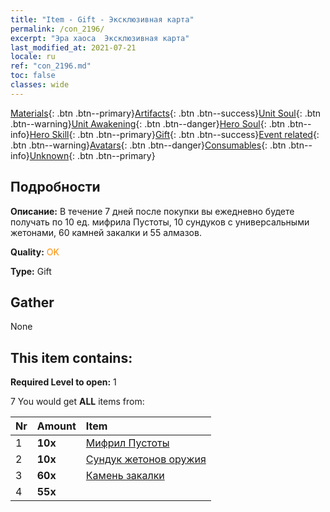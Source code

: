 ```yaml
---
title: "Item - Gift - Эксклюзивная карта"
permalink: /con_2196/
excerpt: "Эра хаоса  Эксклюзивная карта"
last_modified_at: 2021-07-21
locale: ru
ref: "con_2196.md"
toc: false
classes: wide
---
```

 [Materials](/ItemsRU/){: .btn .btn--primary}[Artifacts](/ItemsRU/Artifacts/){: .btn .btn--success}[Unit Soul](/ItemsRU/UnitSoul/){: .btn .btn--warning}[Unit Awakening](/ItemsRU/UnitAwakening/){: .btn .btn--danger}[Hero Soul](/ItemsRU/HeroSoul/){: .btn .btn--info}[Hero Skill](/ItemsRU/HeroSkill/){: .btn .btn--primary}[Gift](/ItemsRU/Gift/){: .btn .btn--success}[Event related](/ItemsRU/Events/){: .btn .btn--warning}[Avatars](/ItemsRU/Avatars/){: .btn .btn--danger}[Consumables](/ItemsRU/Consumables/){: .btn .btn--info}[Unknown](/ItemsRU/Unknown/){: .btn .btn--primary}

## Подробности
 **Описание:** В течение 7 дней после покупки вы ежедневно будете получать по 10 ед. мифрила Пустоты, 10 сундуков с универсальными жетонами, 60 камней закалки и 55 алмазов.

 **Quality:** <span style="color: #FF8C00">OK</span>

 **Type:** Gift

## Gather

  None

## This item contains:

 **Required Level to open:** 1

 7 You would get **ALL** items  from:

  | Nr | Amount |     Item    |
  |:---|:-------|:------------|
  | 1 |  **10x** | [Мифрил Пустоты](/ItemsRU/con_817/) |  | 
  | 2 |  **10x** | [Сундук жетонов оружия](/ItemsRU/con_1367/) |  | 
  | 3 |  **60x** | [Камень закалки](/ItemsRU/con_814/) |  | 
  | 4 |  **55x** | <i class="fas fa-gem"/> |  | 
